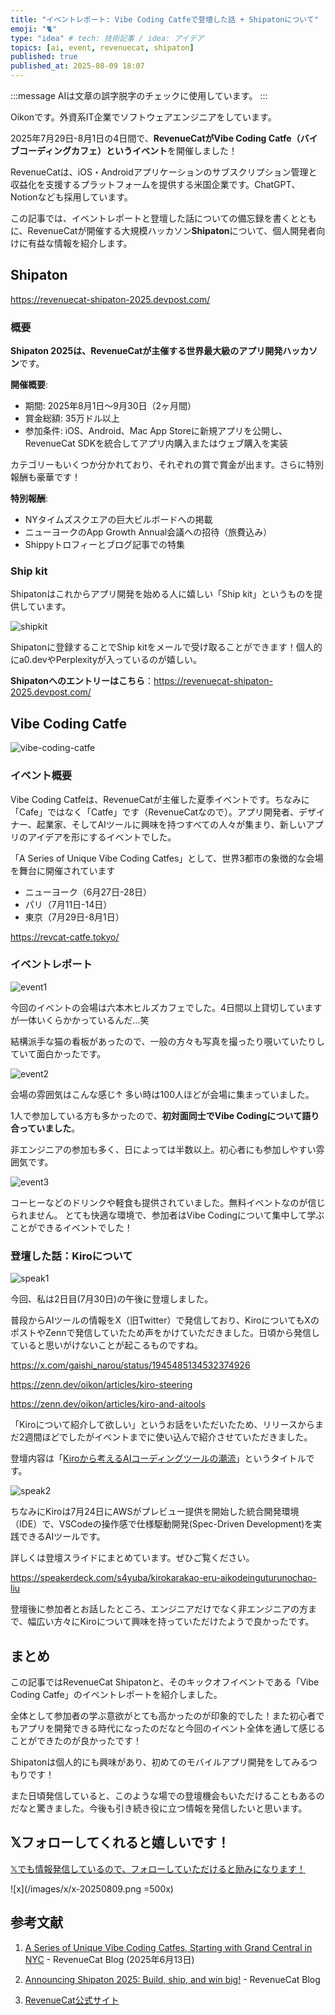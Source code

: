 ```yaml
---
title: "イベントレポート: Vibe Coding Catfeで登壇した話 + Shipatonについて"
emoji: "🐈"
type: "idea" # tech: 技術記事 / idea: アイデア
topics: [ai, event, revenuecat, shipaton]
published: true
published_at: 2025-08-09 18:07
---
```


:::message
AIは文章の誤字脱字のチェックに使用しています。
:::

Oikonです。外資系IT企業でソフトウェアエンジニアをしています。

2025年7月29日-8月1日の4日間で、**RevenueCatがVibe Coding Catfe（バイブコーディングカフェ）というイベント**を開催しました！

RevenueCatは、iOS・Androidアプリケーションのサブスクリプション管理と収益化を支援するプラットフォームを提供する米国企業です。ChatGPT、Notionなども採用しています。

この記事では、イベントレポートと登壇した話についての備忘録を書くとともに、RevenueCatが開催する大規模ハッカソン**Shipaton**について、個人開発者向けに有益な情報を紹介します。

## Shipaton

https://revenuecat-shipaton-2025.devpost.com/

### 概要

**Shipaton 2025は、RevenueCatが主催する世界最大級のアプリ開発ハッカソン**です。

**開催概要**:

- 期間: 2025年8月1日〜9月30日（2ヶ月間）
- 賞金総額: 35万ドル以上
- 参加条件: iOS、Android、Mac App Storeに新規アプリを公開し、RevenueCat SDKを統合してアプリ内購入またはウェブ購入を実装

カテゴリーもいくつか分かれており、それぞれの賞で賞金が出ます。さらに特別報酬も豪華です！

**特別報酬**:

- NYタイムズスクエアの巨大ビルボードへの掲載
- ニューヨークのApp Growth Annual会議への招待（旅費込み）
- Shippyトロフィーとブログ記事での特集

### Ship kit

Shipatonはこれからアプリ開発を始める人に嬉しい「Ship kit」というものを提供しています。

![shipkit](/images/vibe-coding-catfe-report/shipkit.png)

Shipatonに登録することでShip kitをメールで受け取ることができます！個人的にa0.devやPerplexityが入っているのが嬉しい。

**Shipatonへのエントリーはこちら**：https://revenuecat-shipaton-2025.devpost.com/

## Vibe Coding Catfe

![vibe-coding-catfe](/images/vibe-coding-catfe-report/vibe-coding-catfe.jpeg)

### イベント概要

Vibe Coding Catfeは、RevenueCatが主催した夏季イベントです。ちなみに「Cafe」ではなく「Catfe」です（RevenueCatなので）。アプリ開発者、デザイナー、起業家、そしてAIツールに興味を持つすべての人々が集まり、新しいアプリのアイデアを形にするイベントでした。

「A Series of Unique Vibe Coding Catfes」として、世界3都市の象徴的な会場を舞台に開催されています

- ニューヨーク（6月27日-28日）
- パリ（7月11日-14日）
- 東京（7月29日-8月1日）

https://revcat-catfe.tokyo/

### イベントレポート

![event1](/images/vibe-coding-catfe-report/event1.jpeg)

今回のイベントの会場は六本木ヒルズカフェでした。4日間以上貸切していますが一体いくらかかっているんだ...笑

結構派手な猫の看板があったので、一般の方々も写真を撮ったり覗いていたりしていて面白かったです。

![event2](/images/vibe-coding-catfe-report/event2.jpeg)

会場の雰囲気はこんな感じ↑
多い時は100人ほどが会場に集まっていました。

1人で参加している方も多かったので、**初対面同士でVibe Codingについて語り合っていました**。

非エンジニアの参加も多く、日によっては半数以上。初心者にも参加しやすい雰囲気です。

![event3](/images/vibe-coding-catfe-report/event3.jpeg)

コーヒーなどのドリンクや軽食も提供されていました。無料イベントなのが信じられません。
とても快適な環境で、参加者はVibe Codingについて集中して学ぶことができるイベントでした！

### 登壇した話：Kiroについて

![speak1](/images/vibe-coding-catfe-report/speak1.jpeg)

今回、私は2日目(7月30日)の午後に登壇しました。

普段からAIツールの情報をX（旧Twitter）で発信しており、KiroについてもXのポストやZennで発信していたため声をかけていただきました。日頃から発信していると思いがけないことが起こるものですね。

https://x.com/gaishi_narou/status/1945485134532374926

https://zenn.dev/oikon/articles/kiro-steering

https://zenn.dev/oikon/articles/kiro-and-aitools

「Kiroについて紹介して欲しい」というお話をいただいたため、リリースからまだ2週間ほどでしたがイベントまでに使い込んで紹介させていただきました。

登壇内容は「[Kiroから考えるAIコーディングツールの潮流](https://speakerdeck.com/s4yuba/kirokarakao-eru-aikodeinguturunochao-liu)」というタイトルです。

![speak2](/images/vibe-coding-catfe-report/speak2.jpeg)

ちなみにKiroは7月24日にAWSがプレビュー提供を開始した統合開発環境（IDE）で、VSCodeの操作感で仕様駆動開発(Spec-Driven Development)を実践できるAIツールです。

詳しくは登壇スライドにまとめています。ぜひご覧ください。

https://speakerdeck.com/s4yuba/kirokarakao-eru-aikodeinguturunochao-liu

登壇後に参加者とお話したところ、エンジニアだけでなく非エンジニアの方まで、幅広い方々にKiroについて興味を持っていただけたようで良かったです。

## まとめ

この記事ではRevenueCat Shipatonと、そのキックオフイベントである「Vibe Coding Catfe」のイベントレポートを紹介しました。

全体として参加者の学ぶ意欲がとても高かったのが印象的でした！また初心者でもアプリを開発できる時代になったのだなと今回のイベント全体を通して感じることができたのが良かったです！

Shipatonは個人的にも興味があり、初めてのモバイルアプリ開発をしてみるつもりです！

また日頃発信していると、このような場での登壇機会もいただけることもあるのだなと驚きました。今後も引き続き役に立つ情報を発信したいと思います。

## 𝕏フォローしてくれると嬉しいです！

[𝕏でも情報発信しているので、フォローしていただけると励みになります！](https://x.com/oikon48)

![x](/images/x/x-20250809.png =500x)

## 参考文献

1. [A Series of Unique Vibe Coding Catfes, Starting with Grand Central in NYC](https://www.revenuecat.com/blog/growth/vibe-coding-catfe-road-to-shipaton/) - RevenueCat Blog (2025年6月13日)

2. [Announcing Shipaton 2025: Build, ship, and win big!](https://www.revenuecat.com/blog/company/shipaton-2025/) - RevenueCat Blog

3. [RevenueCat公式サイト](https://www.revenuecat.com/)

